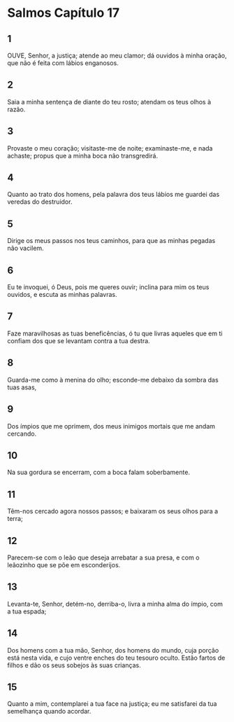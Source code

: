 # Salmos Capítulo 17

## 1
OUVE, Senhor, a justiça; atende ao meu clamor; dá ouvidos à minha oração, que não é feita com lábios enganosos.

## 2
Saia a minha sentença de diante do teu rosto; atendam os teus olhos à razão.

## 3
Provaste o meu coração; visitaste-me de noite; examinaste-me, e nada achaste; propus que a minha boca não transgredirá.

## 4
Quanto ao trato dos homens, pela palavra dos teus lábios me guardei das veredas do destruidor.

## 5
Dirige os meus passos nos teus caminhos, para que as minhas pegadas não vacilem.

## 6
Eu te invoquei, ó Deus, pois me queres ouvir; inclina para mim os teus ouvidos, e escuta as minhas palavras.

## 7
Faze maravilhosas as tuas beneficências, ó tu que livras aqueles que em ti confiam dos que se levantam contra a tua destra.

## 8
Guarda-me como à menina do olho; esconde-me debaixo da sombra das tuas asas,

## 9
Dos ímpios que me oprimem, dos meus inimigos mortais que me andam cercando.

## 10
Na sua gordura se encerram, com a boca falam soberbamente.

## 11
Têm-nos cercado agora nossos passos; e baixaram os seus olhos para a terra;

## 12
Parecem-se com o leão que deseja arrebatar a sua presa, e com o leãozinho que se põe em esconderijos.

## 13
Levanta-te, Senhor, detém-no, derriba-o, livra a minha alma do ímpio, com a tua espada;

## 14
Dos homens com a tua mão, Senhor, dos homens do mundo, cuja porção está nesta vida, e cujo ventre enches do teu tesouro oculto. Estão fartos de filhos e dão os seus sobejos às suas crianças.

## 15
Quanto a mim, contemplarei a tua face na justiça; eu me satisfarei da tua semelhança quando acordar.

